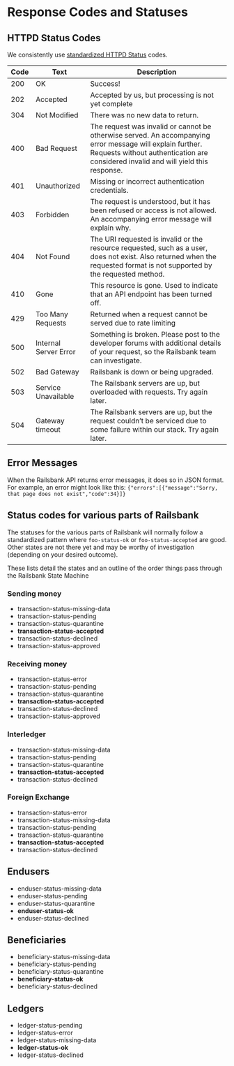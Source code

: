 # Response Codes and Statuses

## HTTPD Status Codes

We consistently use [standardized HTTPD Status](https://tools.ietf.org/html/rfc7231#section-6) codes.

| Code | Text |	Description |
| ---- | ---- | ---- |
| 200 |	OK |	Success! |
| 202 |	Accepted |	Accepted by us, but processing is not yet complete |
| 304 |	Not Modified |	There was no new data to return. |
| 400 |	Bad Request |	The request was invalid or cannot be otherwise served. An accompanying error message will explain further. Requests without authentication are considered invalid and will yield this response. |
| 401 |	Unauthorized |	Missing or incorrect authentication credentials. |
| 403 |	Forbidden | The request is understood, but it has been refused or access is not allowed. An accompanying error message will explain why. |
| 404 | Not Found | The URI requested is invalid or the resource requested, such as a user, does not exist. Also returned when the requested format is not supported by the requested method. |
| 410 | Gone | This resource is gone. Used to indicate that an API endpoint has been turned off. |
| 429 | Too Many Requests |	Returned when a request cannot be served due to rate limiting |
| 500 |	Internal Server Error |	Something is broken. Please post to the developer forums with additional details of your request, so the Railsbank team can investigate. |
| 502 |	Bad Gateway |	Railsbank is down or being upgraded. |
| 503 |	Service Unavailable |	The Railsbank servers are up, but overloaded with requests. Try again later. |
| 504 |	Gateway timeout |	The Railsbank servers are up, but the request couldn’t be serviced due to some failure within our stack. Try again later. |


## Error Messages

When the Railsbank API returns error messages, it does so in JSON format. For example, an error might look like this:
``{"errors":[{"message":"Sorry, that page does not exist","code":34}]}``

## Status codes for various parts of Railsbank

The statuses for the various parts of Railsbank will normally follow a standardized pattern where `foo-status-ok` or `foo-status-accepted` are good. Other states are not there yet and may be worthy of investigation (depending on your desired outcome).

These lists detail the states and an outline of the order things pass through the Railsbank State Machine

### Sending money
- transaction-status-missing-data
- transaction-status-pending
- transaction-status-quarantine
- **transaction-status-accepted**
- transaction-status-declined
- transaction-status-approved

### Receiving money
- transaction-status-error
- transaction-status-pending
- transaction-status-quarantine
- **transaction-status-accepted**
- transaction-status-declined
- transaction-status-approved

### Interledger
- transaction-status-missing-data
- transaction-status-pending
- transaction-status-quarantine
- **transaction-status-accepted**
- transaction-status-declined

### Foreign Exchange
- transaction-status-error
- transaction-status-missing-data
- transaction-status-pending
- transaction-status-quarantine
- **transaction-status-accepted**
- transaction-status-declined

## Endusers

- enduser-status-missing-data
- enduser-status-pending
- enduser-status-quarantine
- **enduser-status-ok**
- enduser-status-declined


## Beneficiaries
- beneficiary-status-missing-data
- beneficiary-status-pending
- beneficiary-status-quarantine
- **beneficiary-status-ok**
- beneficiary-status-declined

## Ledgers
- ledger-status-pending
- ledger-status-error
- ledger-status-missing-data
- **ledger-status-ok**
- ledger-status-declined
